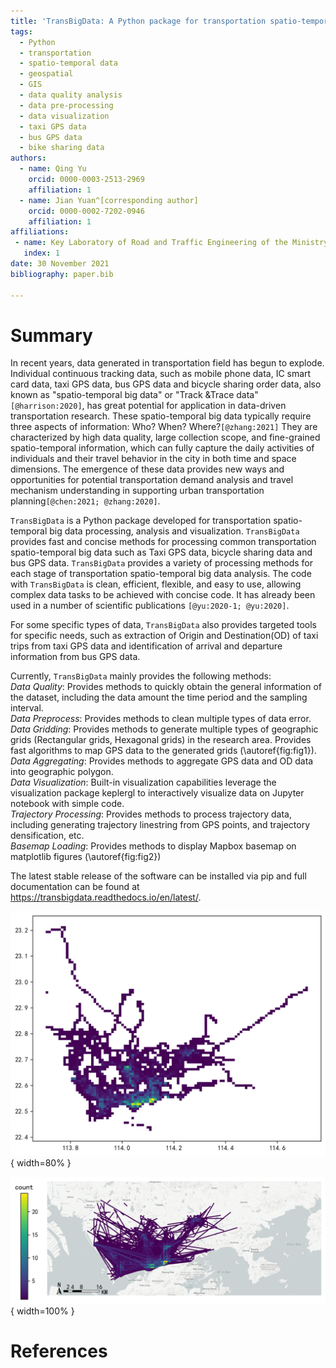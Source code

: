 ```yaml
---
title: 'TransBigData: A Python package for transportation spatio-temporal big data processing and analysis'
tags:
  - Python
  - transportation
  - spatio-temporal data
  - geospatial
  - GIS
  - data quality analysis
  - data pre-processing
  - data visualization
  - taxi GPS data
  - bus GPS data
  - bike sharing data
authors:
  - name: Qing Yu
    orcid: 0000-0003-2513-2969
    affiliation: 1
  - name: Jian Yuan^[corresponding author]
    orcid: 0000-0002-7202-0946
    affiliation: 1
affiliations:
 - name: Key Laboratory of Road and Traffic Engineering of the Ministry of Education, Tongji University, 4800 Cao’an Road, Shanghai 201804, People’s Republic of China
   index: 1
date: 30 November 2021
bibliography: paper.bib

---
```


# Summary

In recent years, data generated in transportation field has begun to explode. Individual continuous tracking data, such as mobile phone data, IC smart card data, taxi GPS data, bus GPS data and bicycle sharing order data, also known as "spatio-temporal big data" or "Track &Trace data"`[@harrison:2020]`, has great potential for application in data-driven transportation research. These spatio-temporal big data typically require three aspects of information: Who? When? Where?`[@zhang:2021]` They are characterized by high data quality, large collection scope, and fine-grained spatio-temporal information, which can fully capture the daily activities of individuals and their travel behavior in the city in both time and space dimensions. The emergence of these data provides new ways and opportunities for potential transportation demand analysis and travel mechanism understanding in supporting urban transportation planning`[@chen:2021; @zhang:2020]`. 


`TransBigData` is a Python package developed for transportation spatio-temporal big data processing, analysis and visualization. `TransBigData` provides fast and concise methods for processing common transportation spatio-temporal big data such as Taxi GPS data, bicycle sharing data and bus GPS data. `TransBigData` provides a variety of processing methods for each stage of transportation spatio-temporal big data analysis. The code with `TransBigData` is clean, efficient, flexible, and easy to use, allowing complex data tasks to be achieved with concise code. It has already been used in a number of scientific publications `[@yu:2020-1; @yu:2020]`.

For some specific types of data, `TransBigData` also provides targeted tools for specific needs, such as extraction of Origin and Destination(OD) of taxi trips from taxi GPS data and identification of arrival and departure information from bus GPS data.

Currently, `TransBigData` mainly provides the following methods:  
*Data Quality*: Provides methods to quickly obtain the general information of the dataset, including the data amount the time period and the sampling interval.  
*Data Preprocess*: Provides methods to clean multiple types of data error.   
*Data Gridding*: Provides methods to generate multiple types of geographic grids (Rectangular grids, Hexagonal grids) in the research area. Provides fast algorithms to map GPS data to the generated grids (\autoref{fig:fig1}).   
*Data Aggregating*: Provides methods to aggregate GPS data and OD data into geographic polygon.  
*Data Visualization*: Built-in visualization capabilities leverage the visualization package keplergl to interactively visualize data on Jupyter notebook with simple code.  
*Trajectory Processing*: Provides methods to process trajectory data, including generating trajectory linestring from GPS points, and trajectory densification, etc.  
*Basemap Loading*: Provides methods to display Mapbox basemap on matplotlib figures (\autoref{fig:fig2})  

The latest stable release of the software can be installed via pip and full documentation
can be found at https://transbigdata.readthedocs.io/en/latest/.

![`TransBigData` generates rectangular grids and aggregate GPS data to the grids.\label{fig:fig1}](images/figure1.png){ width=80% }

![`TransBigData` visulizes taxi trips OD and display basemap on matplotlib figures.\label{fig:fig2}](images/figure2.png){ width=100% }

# References
